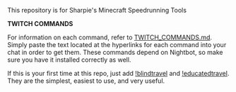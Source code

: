 This repository is for Sharpie's Minecraft Speedrunning Tools

**TWITCH COMMANDS**

For information on each command, refer to [TWITCH_COMMANDS.md](TWITCH_COMMANDS.md).
Simply paste the text located at the hyperlinks for each command into your chat in order to get them.
These commands depend on Nightbot, so make sure you have it installed correctly as well.

If this is your first time at this repo, just add [!blindtravel](https://raw.githubusercontent.com/Sharpieman20/Sharpie-s-Speedrunning-Tools/main/commands/!blindtravel) and [!educatedtravel](https://raw.githubusercontent.com/Sharpieman20/Sharpie-s-Speedrunning-Tools/main/commands/!educatedtravel). They are the simplest, easiest to use, and very useful.